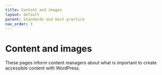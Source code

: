 ```yaml
---
title: Content and images
layout: default
parent: Standards and best practice
nav_order: 3
---
```


# Content and images

These pages inform content managers about what is important to create accessible content with WordPress. 
